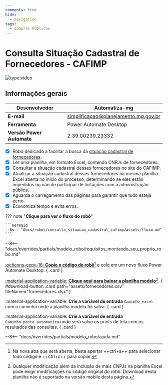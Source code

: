 ```yaml
---
comments: true
hide:
  - navigation
tags:
  - Compras Públicas
---
```


# Consulta Situação Cadastral de Fornecedores - CAFIMP

![type:video](https://www.youtube.com/embed/ijJdrQYm6vM)

## Informações gerais

| **Desenvolvedor**| Automatiza-mg  |
| ----------- | ------------------------------------ |
| **E-mail**       | simplificacao@planejamento.mg.gov.br|
| **Ferramenta**    | Power Automate Desktop |
| **Versão Power Automate**    | 2.39.00239.23332 |

- [x] Robô dedicado a facilitar a busca da [situação cadastral de fornecedores](https://www.cagef.mg.gov.br/fornecedor-web/br/gov/prodemge/seplag/fornecedor/publico/index.zul).
- [x] Ler uma planilha, em formato Excel, contendo CNPJs de fornecedores.
- [x] Consultar a situação cadastral desses fornecedores no site do CAFIMP.
- [x] Atualizar a situação cadastral desses fornecedores na mesma planilha Excel aberta no início do processo, determinando se eles estão impedidos ou não de participar de licitações com a administração pública.
- [x] Aguarda o carregamento das páginas para garantir que tudo esteja certo.
- [x] Economiza tempo e evita erros.

??? note "**Clique para ver o fluxo do robô**"

    ```mermaid
    --8<-- "docs/robos/consulta_situacao_cadastral_cafimp/assets/fluxo.md"
    ```

--8<-- "docs/overrides/partials/modelo_robo/requisitos_montando_seu_proprio_robo.md"

<div class="grid" markdown>

[:octicons-copy-16: __Copie o código do robô__](https://raw.githubusercontent.com/automatiza-mg/biblioteca-de-robos/main/robos/site/consulta_situacao_cadastral_cafimp.txt)[^1] e cole em um novo fluxo Power Automate Desktop.
{ .card }

[:material-application-variable: __Clique aqui para baixar a planilha modelo__](javascript:void(0);)[^2].
{ #download-button .card path="assets/fornecedores.csv" fileName="fornecedores.xlsx" }

:material-application-variable: __Crie a variável de entrada__ `Caminho_excel` com o caminho onde a planilha modelo foi salva.
{ .card }

:material-application-variable: __Crie a variável de entrada__ `Caminho_pasta_automatiza` onde será salvo os prints de tela com os resultados das consultas.
{ .card }

</div>

--8<-- "docs/overrides/partials/modelo_robo/ajuda.md"

[^1]: Na nova aba que será aberta, basta apertar ++ctrl+a++ para selecionar todo código e ++ctrl+c++ para copiar.
[^2]: Qualquer modificação além da inclusão de mais CNPJs na planilha Excel pode exigir modificações no código original do robô. Download desta planilha não é suportado na versão mobile desta página.
